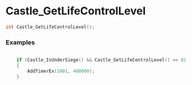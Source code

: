 # Castle_GetLifeControlLevel

```cpp - C++
int Castle_GetLifeControlLevel();
```

### Examples

```cpp - C++

	if (Castle_IsUnderSiege() && Castle_GetLifeControlLevel() == 0)
	{
		AddTimerEx(1001, 480000);
	}
	
```
